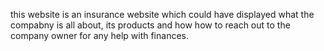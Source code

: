 this website is an insurance website which could have displayed what the compabny is all about, its products and  how how to reach out to the company owner for any help with finances.
